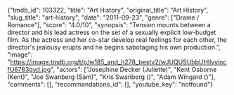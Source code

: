 {"tmdb_id": 103322, "title": "Art History", "original_title": "Art History", "slug_title": "art-history", "date": "2011-09-23", "genre": ["Drame / Romance"], "score": "4.0/10", "synopsis": "Tension mounts between a director and his lead actress on the set of a sexually explicit low-budget film.  As the actress and her co-star develop real feelings for each other, the director's jealousy erupts and he begins sabotaging his own production.", "image": "https://image.tmdb.org/t/p/w185_and_h278_bestv2/wJUQUSUbbUHllvvincfU6783gvd.jpg", "actors": ["Josephine Decker (Juliette)", "Kent Osborne (Kent)", "Joe Swanberg (Sam)", "Kris Swanberg ()", "Adam Wingard ()"], "comments": [], "recommandations_id": [], "youtube_key": "notfound"}